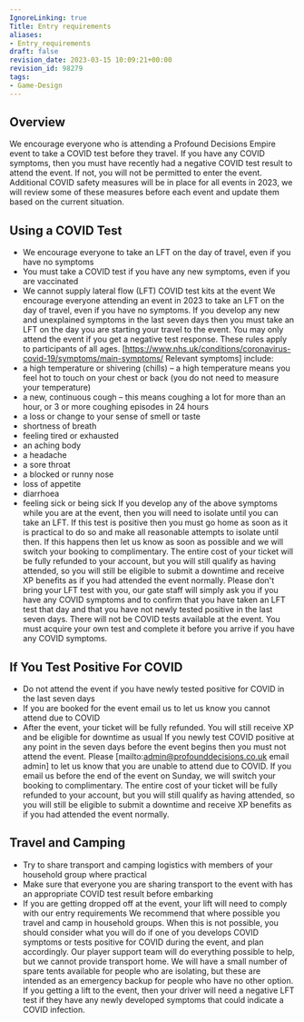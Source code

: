 ```yaml
---
IgnoreLinking: true
Title: Entry requirements
aliases:
- Entry_requirements
draft: false
revision_date: 2023-03-15 10:09:21+00:00
revision_id: 98279
tags:
- Game-Design
---
```


## Overview
We encourage everyone who is attending a Profound Decisions Empire event to take a COVID test before they travel. If you have any COVID symptoms, then you must have recently had a negative COVID test result to attend the event. If not, you will not be permitted to enter the event.
Additional COVID safety measures will be in place for all events in 2023, we will review some of these measures before each event and update them based on the current situation.
## Using a COVID Test
* We encourage everyone to take an LFT on the day of travel, even if you have no symptoms
* You must take a COVID test if you have any new symptoms, even if you are vaccinated
* We cannot supply lateral flow (LFT) COVID test kits at the event
We encourage everyone attending an event in 2023 to take an LFT on the day of travel, even if you have no symptoms. If you develop any new and unexplained symptoms in the last seven days then you must take an LFT on the day you are starting your travel to the event. You may only attend the event if you get a negative test response. These rules apply to participants of all ages. [https://www.nhs.uk/conditions/coronavirus-covid-19/symptoms/main-symptoms/ Relevant symptoms] include:
* a high temperature or shivering (chills) – a high temperature means you feel hot to touch on your chest or back (you do not need to measure your temperature)
* a new, continuous cough – this means coughing a lot for more than an hour, or 3 or more coughing episodes in 24 hours
* a loss or change to your sense of smell or taste
* shortness of breath
* feeling tired or exhausted
* an aching body
* a headache
* a sore throat
* a blocked or runny nose
* loss of appetite
* diarrhoea
* feeling sick or being sick
If you develop any of the above symptoms while you are at the event, then you will need to isolate until you can take an LFT. If this test is positive then you must go home as soon as it is practical to do so and make all reasonable attempts to isolate until then. If this happens then let us know as soon as possible and we will switch your booking to complimentary. The entire cost of your ticket will be fully refunded to your account, but you will still qualify as having attended, so you will still be eligible to submit a downtime and receive XP benefits as if you had attended the event normally.
Please don't bring your LFT test with you, our gate staff will simply ask you if you have any COVID symptoms and to confirm that you have taken an LFT test that day and that you have not newly tested positive in the last seven days.
There will not be COVID tests available at the event. You must acquire your own test and complete it before you arrive if you have any COVID symptoms.
## If You Test Positive For COVID
* Do not attend the event if you have newly tested positive for COVID in the last seven days
* If you are booked for the event email us to let us know you cannot attend due to COVID
* After the event, your ticket will be fully refunded. You will still receive XP and be eligible for downtime as usual
If you newly test COVID positive at any point in the seven days before the event begins then you must not attend the event. Please [mailto:admin@profounddecisions.co.uk email admin] to let us know that you are unable to attend due to COVID. If you email us before the end of the event on Sunday, we will switch your booking to complimentary. The entire cost of your ticket will be fully refunded to your account, but you will still qualify as having attended, so you will still be eligible to submit a downtime and receive XP benefits as if you had attended the event normally.
## Travel and Camping
* Try to share transport and camping logistics with members of your household group where practical
* Make sure that everyone you are sharing transport to the event with has an appropriate COVID test result before embarking
* If you are getting dropped off at the event, your lift will need to comply with our entry requirements
We recommend that where possible you travel and camp in household groups. When this is not possible, you should consider what you will do if one of you develops COVID symptoms or tests positive for COVID during the event, and plan accordingly. Our player support team will do everything possible to help, but we cannot provide transport home. We will have a small number of spare tents available for people who are isolating, but these are intended as an emergency backup for people who have no other option.
If you getting a lift to the event, then your driver will need a negative LFT test if they have any newly developed symptoms that could indicate a COVID infection.